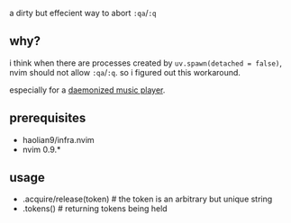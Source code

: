 a dirty but effecient way to abort `:qa`/`:q`


## why?
i think when there are processes created by `uv.spawn(detached = false)`,
nvim should not allow `:qa`/`:q`. so i figured out this workaround.

especially for a [daemonized music player](https://github.com/haolian9/cricket.nvim).


## prerequisites
* haolian9/infra.nvim
* nvim 0.9.*


## usage
* .acquire/release(token) # the token is an arbitrary but unique string
* .tokens() # returning tokens being held
